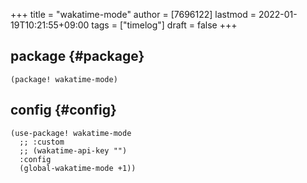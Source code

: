 +++
title = "wakatime-mode"
author = [7696122]
lastmod = 2022-01-19T10:21:55+09:00
tags = ["timelog"]
draft = false
+++

## package {#package}

```elisp
(package! wakatime-mode)
```


## config {#config}

```elisp
(use-package! wakatime-mode
  ;; :custom
  ;; (wakatime-api-key "")
  :config
  (global-wakatime-mode +1))
```

